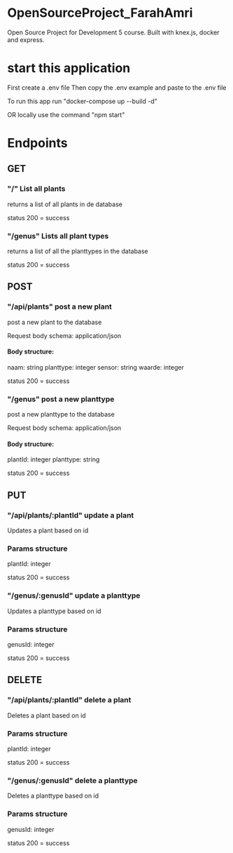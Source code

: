 # OpenSourceProject_FarahAmri
Open Source Project for Development 5 course. Built with knex.js, docker and express.
# start this application
First create a .env file
Then copy the .env example and paste to the .env file

To run this app run "docker-compose up --build -d"

OR locally use the command "npm start" 

# Endpoints 
## GET 
### "/" List all plants
returns a list of all plants in de database

status 200 = success

### "/genus" Lists all plant types
returns a list of all the planttypes in the database

status 200 = success

## POST

### "/api/plants" post a new plant
post a new plant to the database

Request body schema: application/json
#### Body structure: 
naam: string
planttype: integer
sensor: string
waarde: integer

status 200 = success

### "/genus" post a new planttype
post a new planttype to the database

Request body schema: application/json
#### Body structure: 
plantId: integer
planttype: string

status 200 = success
## PUT

### "/api/plants/:plantId" update a plant
Updates a plant based on id

### Params structure
plantId: integer

status 200 = success

### "/genus/:genusId" update a planttype
Updates a planttype based on id

### Params structure
genusId: integer

status 200 = success

## DELETE

### "/api/plants/:plantId" delete a plant
Deletes a plant based on id

### Params structure
plantId: integer

status 200 = success

### "/genus/:genusId" delete a planttype
Deletes a planttype based on id

### Params structure
genusId: integer

status 200 = success